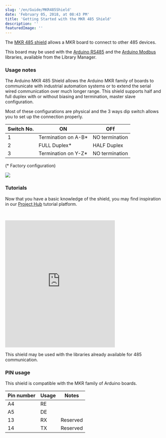 ```yaml
---
slug: '/en/Guide/MKR485Shield'
date: 'February 05, 2018, at 08:43 PM'
title: 'Getting Started with the MKR 485 Shield'
description: ''
featuredImage: ''
---
```


The [MKR 485 shield](https://store.arduino.cc/arduino-mkr-485-shield) allows a MKR board to connect to other 485 devices.

This board may be used with the [Arduino RS485](/en/Reference/ArduinoRS485) and the [Arduino Modbus](/en/ArduinoModbus/ArduinoModbus) libraries, available from the Library Manager.

### Usage notes

The Arduino MKR 485 Shield allows the Arduino MKR family of boards to communicate with industrial automation systems or to extend the serial wired communication over much longer range. This shield supports half and full duplex with or without biasing and termination, master slave configuration.

Most of these configurations are physical and the 3 ways dip switch allows you to set up the connection properly.

| Switch No. | ON                   | OFf            |
| ---------- | -------------------- | -------------- |
| 1          | Termination on A-B\* | NO termination |
| 2          | FULL Duplex\*        | HALF Duplex    |
| 3          | Termination on Y-Z\* | NO termination |

(* Factory configuration)

![](./MKR485_featured.jpg)

### Tutorials

Now that you have a basic knowledge of the shield, you may find inspiration in our [Project Hub](https://projecthub.arduino.cc/) tutorial platform.

<iframe frameborder='0' height='410' scrolling='no' src='https://create.arduino.cc/projecthub/123325/monitor-your-energy-bill-via-modbus-mkr-wifi-1010-and-rs485-814e5e/embed?use_route=project' width='354' style='margin-top:30px'></iframe>

This shield may be used with the libraries already available for 485 communication.

### PIN usage

This shield is compatible with the MKR family of Arduino boards.

| Pin number | Usage | Notes    |
| ---------- | ----- | -------- |
| A4         | RE    |          |
| A5         | DE    |          |
| 13         | RX    | Reserved |
| 14         | TX    | Reserved |

